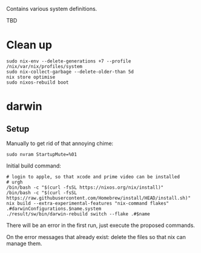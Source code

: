 Contains various system definitions.

TBD

# Clean up

```
sudo nix-env --delete-generations +7 --profile /nix/var/nix/profiles/system
sudo nix-collect-garbage --delete-older-than 5d
nix store optimise
sudo nixos-rebuild boot
```

# darwin
## Setup 

Manually to get rid of that annoying chime:
```
sudo nvram StartupMute=%01
```

Initial build command:
```
# login to apple, so that xcode and prime video can be installed
# urgh
/bin/bash -c "$(curl -fsSL https://nixos.org/nix/install)"
/bin/bash -c "$(curl -fsSL https://raw.githubusercontent.com/Homebrew/install/HEAD/install.sh)"
nix build --extra-experimental-features "nix-command flakes" .#darwinConfigurations.$name.system
./result/sw/bin/darwin-rebuild switch --flake .#$name
```

There will be an error in the first run, just execute the proposed commands.

On the error messages that already exist: delete the files so that nix can manage them.

